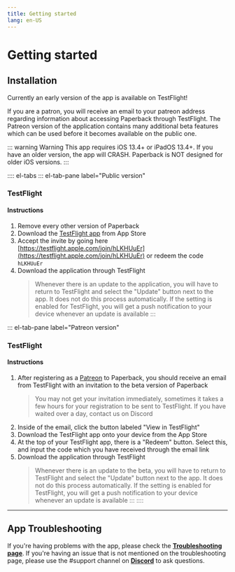 ```yaml
---
title: Getting started
lang: en-US
---
```


# Getting started

## Installation
Currently an early version of the app is available on TestFlight!

If you are a patron, you will receive an email to your patreon address regarding information about accessing Paperback through TestFlight. The Patreon version of the application contains many additional beta features which can be used before it becomes available on the public one.

::: warning Warning
This app requires iOS 13.4+ or iPadOS 13.4+. If you have an older version, the app will CRASH. Paperback is NOT designed for older iOS versions.
:::

:::: el-tabs
::: el-tab-pane label="Public version"
### TestFlight
#### Instructions
1. Remove every other version of Paperback
1. Download the [TestFlight app](https://apps.apple.com/fr/app/testflight/id899247664) from App Store
1. Accept the invite by going here [https://testflight.apple.com/join/hLKHUuEr](https://testflight.apple.com/join/hLKHUuEr) or redeem the code `hLKHUuEr`
1. Download the application through TestFlight
   > Whenever there is an update to the application, you will have to return to TestFlight and select the "Update" button next to the app. It does not do this process automatically. If the setting is enabled for TestFlight, you will get a push notification to your device whenever an update is available
:::

::: el-tab-pane label="Patreon version"
### TestFlight
#### Instructions
1. After registering as a [Patreon](https://www.patreon.com/FaizanDurrani) to Paperback, you should receive an email from TestFlight with an invitation to the beta version of Paperback
   > You may not get your invitation immediately, sometimes it takes a few hours for your registration to be sent to TestFlight. If you have waited over a day, contact us on Discord
1. Inside of the email, click the button labeled "View in TestFlight"
1. Download the TestFlight app onto your device from the App Store
1. At the top of your TestFlight app, there is a "Redeem" button. Select this, and input the code which you have received through the email link
1. Download the application through TestFlight
   > Whenever there is an update to the beta, you will have to return to TestFlight and select the "Update" button next to the app. It does not do this process automatically. If the setting is enabled for TestFlight, you will get a push notification to your device whenever an update is available
:::
::::

---

## App Troubleshooting
If you're having problems with the app, please check the **[Troubleshooting page](/help/faq/#troubleshooting)**. If you're having an issue that is not mentioned on the troubleshooting page, please use the #support channel on **[Discord](https://discord.gg/Ny83JV3)** to ask questions.
